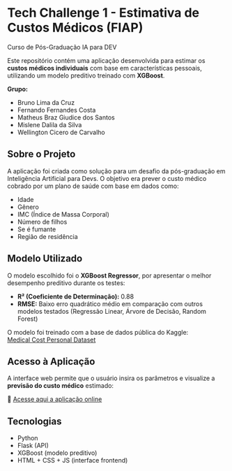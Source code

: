 # Tech Challenge 1 - Estimativa de Custos Médicos (FIAP)
Curso de Pós-Graduação IA para DEV

Este repositório contém uma aplicação desenvolvida para estimar os **custos médicos individuais** com base em características pessoais, utilizando um modelo preditivo treinado com **XGBoost**.


**Grupo:**
- Bruno Lima da Cruz
- Fernando Fernandes Costa
- Matheus Braz Giudice dos Santos
- Mislene Dalila da Silva
- Wellington Cicero de Carvalho


## Sobre o Projeto

A aplicação foi criada como solução para um desafio da pós-graduação em Inteligência Artificial para Devs. O objetivo era prever o custo médico cobrado por um plano de saúde com base em dados como:

- Idade
- Gênero
- IMC (Índice de Massa Corporal)
- Número de filhos
- Se é fumante
- Região de residência

## Modelo Utilizado

O modelo escolhido foi o **XGBoost Regressor**, por apresentar o melhor desempenho preditivo durante os testes:

- **R² (Coeficiente de Determinação):** 0.88
- **RMSE:** Baixo erro quadrático médio em comparação com outros modelos testados (Regressão Linear, Árvore de Decisão, Random Forest)

O modelo foi treinado com a base de dados pública do Kaggle:  
[Medical Cost Personal Dataset](https://www.kaggle.com/datasets/mirichoi0218/insurance)

## Acesso à Aplicação

A interface web permite que o usuário insira os parâmetros e visualize a **previsão do custo médico** estimado:

🔗 [Acesse aqui a aplicação online](https://techchalange1.onrender.com)

## Tecnologias

- Python
- Flask (API)
- XGBoost (modelo preditivo)
- HTML + CSS + JS (interface frontend)

